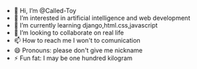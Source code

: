 - 👋 Hi, I’m @Called-Toy
- 👀 I’m interested in artificial intelligence and web development
- 🌱 I’m currently learning django,html.css,javascript
- 💞️ I’m looking to collaborate on real life
- 📫 How to reach me I won't to comunication
- 😄 Pronouns: please don't give me nickname
- ⚡ Fun fat: I may be one hundred kilogram

<!---
Called-Toy/Called-Toy is a ✨ special ✨ repository because its `README.md` (this file) appears on your GitHub profile.
You can click the Preview link to take a look at your changes.
--->
